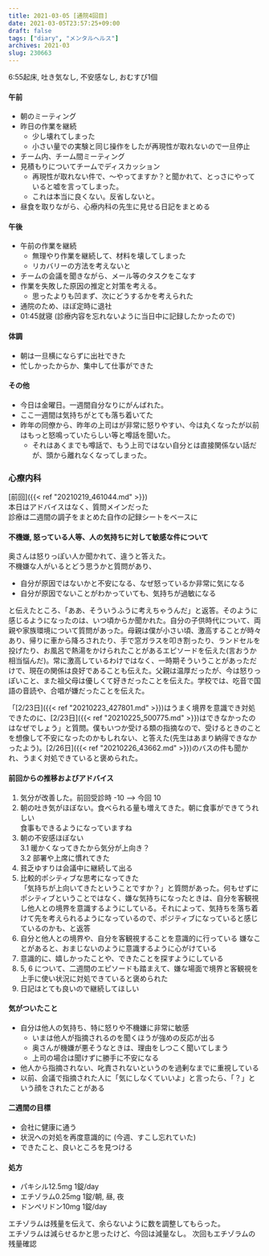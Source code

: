 ```yaml
---
title: 2021-03-05 [通院4回目]
date: 2021-03-05T23:57:25+09:00
draft: false
tags: ["diary", "メンタルヘルス"]
archives: 2021-03
slug: 230663
---
```

6:55起床, 吐き気なし, 不安感なし, おむすび1個
#### 午前
- 朝のミーティング
- 昨日の作業を継続
  - 少し壊れてしまった
  - 小さい量での実験と同じ操作をしたが再現性が取れないので一旦停止
- チーム内、チーム間ミーティング
- 見積もりについてチームでディスカッション
  - 再現性が取れない件で、〜やってますか？と聞かれて、とっさにやっていると嘘を言ってしまった。
  - これは本当に良くない。反省しないと。
- 昼食を取りながら、心療内科の先生に見せる日記をまとめる
#### 午後
- 午前の作業を継続
  - 無理やり作業を継続して、材料を壊してしまった
  - リカバリーの方法を考えないと
- チームの会議を聞きながら、メール等のタスクをこなす
- 作業を失敗した原因の推定と対策を考える。
  - 思ったよりも凹まず、次にどうするかを考えられた
- 通院のため、ほぼ定時に退社
- 01:45就寝 (診療内容を忘れないように当日中に記録したかったので)
#### 体調
- 朝は一旦横にならずに出社できた
- 忙しかったからか、集中して仕事ができた
#### その他
- 今日は金曜日。一週間自分なりにがんばれた。
- ここ一週間は気持ちがとても落ち着いてた
- 昨年の同僚から、昨年の上司はが非常に怒りやすい、今は丸くなったが以前はもっと怒鳴っていたらしい等と噂話を聞いた。
  - それはあくまでも噂話で、もう上司ではない自分とは直接関係ない話だが、頭から離れなくなってしまった。

### 心療内科
[前回]({{< ref "20210219_461044.md" >}})  
本日はアドバイスはなく、質問メインだった  
診療は二週間の調子をまとめた自作の記録シートをベースに    
#### 不機嫌, 怒っている人等、人の気持ちに対して敏感な件について
奥さんは怒りっぽい人か聞かれて、違うと答えた。  
不機嫌な人がいるとどう思うかと質問があり、  
- 自分が原因ではないかと不安になる、なぜ怒っているか非常に気になる
- 自分が原因でないことがわかっていても、気持ちが過敏になる

と伝えたところ、「ああ、そういうふうに考えちゃうんだ」と返答。そのように感じるようになったのは、いつ頃からか聞かれた。自分の子供時代について、両親や家族環境について質問があった。母親は僕が小さい頃、激高することが時々あり、帰りに車から降ろされたり、手で窓ガラスを叩き割ったり、ランドセルを投げたり、お風呂で熱湯をかけられたことがあるエピソードを伝えた(言おうか相当悩んだ)。常に激高しているわけではなく、一時期そういうことがあっただけで、現在の関係は良好であることも伝えた。父親は温厚だったが、今は怒りっぽいこと、また祖父母は優しくて好きだったことを伝えた。学校では、吃音で国語の音読や、合唱が嫌だったことを伝えた。

「[2/23日]({{< ref "20210223_427801.md" >}})はうまく境界を意識でき対処できたのに、[2/23日]({{< ref "20210225_500775.md" >}})はできなかったのはなぜでしょう」と質問。僕もいつか受ける類の指摘なので、受けるときのことを想像して不安になったのかもしれない、と答えた(先生はあまり納得できなかったよう)。[2/26日]({{< ref "20210226_43662.md" >}})のバスの件も聞かれ、うまく対処できていると褒められた。

#### 前回からの推移およびアドバイス
1. 気分が改善した。前回受診時 -10 --> 今回 10 
2. 朝の吐き気がほぼない。食べられる量も増えてきた。朝に食事ができてうれしい  
食事もできるようになっていますね
3. 朝の不安感ほぼない  
3.1 暖かくなってきたから気分が上向き？  
3.2 部署や上席に慣れてきた
4. 貧乏ゆすりは会議中に継続して出る
5. 比較的ポシティブな思考になってきた  
「気持ちが上向いてきたということですか？」と質問があった。何もせずにポシティブということではなく、嫌な気持ちになったときは、自分を客観視し他人との境界を意識するようにしている。それによって、気持ちを落ち着けて先を考えられるようになっているので、ポジティブになっていると感じているのかも、と返答
6. 自分と他人との境界や、自分を客観視することを意識的に行っている
嫌なことがあると、おまじないのように意識するように心がけている
7. 意識的に、嬉しかったことや、できたことを探すようにしている
8. 5, 6 について、二週間のエピソードも踏まえて、嫌な場面で境界と客観視を上手に使い状況に対処できていると褒められた  
9. 日記はとても良いので継続してほしい
#### 気がついたこと
- 自分は他人の気持ち、特に怒りや不機嫌に非常に敏感
  - いまは他人が指摘されるのを聞くほうが強めの反応が出る
  - 奥さんが機嫌が悪そうなときは、理由をしつこく聞いてしまう
  - 上司の場合は聞けずに勝手に不安になる
- 他人から指摘されない、叱責されないというのを過剰なまでに重視している
- 以前、会議で指摘された人に「気にしなくていいよ」と言ったら、「？」という顔をされたことがある  
#### 二週間の目標
- 会社に健康に通う
- 状況への対処を再度意識的に (今週、すこし忘れていた)
- できたこと、良いところを見つける
#### 処方
- パキシル12.5mg 1錠/day
- エチゾラム0.25mg 1錠/朝, 昼, 夜
- ドンペリドン10mg 1錠/day  

エチゾラムは残量を伝えて、余らないように数を調整してもらった。  
エチゾラムは減らせるかと思ったけど、今回は減量なし。
次回もエチゾラムの残量確認 